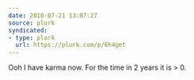 ```yaml
---
date: 2010-07-21 13:07:27
source: plurk
syndicated:
- type: plurk
  url: https://plurk.com/p/6h4get
---
```


Ooh I have karma now. For the time in 2 years it is > 0.